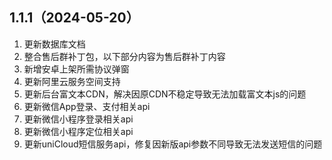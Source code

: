 ## 1.1.1（2024-05-20）
1. 更新数据库文档
2. 整合售后群补丁包，以下部分内容为售后群补丁内容
3. 新增安卓上架所需协议弹窗
4. 更新阿里云服务空间支持
5. 更新后台富文本CDN，解决因原CDN不稳定导致无法加载富文本js的问题
6. 更新微信App登录、支付相关api
7. 更新微信小程序登录相关api
8. 更新微信小程序定位相关api
9. 更新uniCloud短信服务api，修复因新版api参数不同导致无法发送短信的问题
